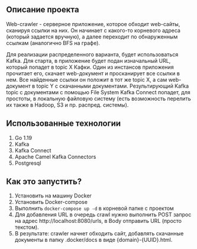 ## Описание проекта
Web-crawler - серверное приложение, которое обходит web-сайты, сканируя ссылки на них. Он начинает с какого-то корневого адреса (который задается вручную), а далее переходит по обнаруженным ссылкам (аналогично BFS на графе).

Для реализации распределенного варианта, будет использоваться Kafka. Для старта, в приложение будет подан изначальный URL, который попадет в topic X Кафки. Один из инстансов приложения прочитает его, скачает web-документ и просканирует все ссылки в нем. Все найденные ссылки он положит в тот же topic X, а сам web-документ в topic Y с скачанными документами.
Результирующий Kafka topic с документами с помощью File System Kafka Connect попадет, для простоты, в локальную файловую систему (есть возможность перелить их также в Hadoop, S3 и пр. распред. системы).

## Использованные технологии
1. Go 1.19
2. Kafka
3. Kafka Connect
4. Apache Camel Kafka Connectors
5. Postgresql

## Как это запустить?
1. Установить на машину Docker
2. Установить Docker-compose
3. Выполнить ``docker-compose up -d`` в корневой папке с проектом
4. Для добавления URL в очередь crawl нужно выполнить POST запрос на адрес http://localhost:8080/urls, в Body отправить URL (просто текстом).
5. В результате: crawler начнет обходить сайт, добавлять скачанные документы в папку .docker/docs в виде {domain}-{UUID}.html.